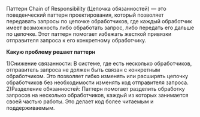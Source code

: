 Паттерн Chain of Responsibility (Цепочка обязанностей) — это поведенческий паттерн проектирования, который позволяет
передавать запросы по цепочке обработчиков, где каждый обработчик имеет возможность либо обработать запрос, либо
передать его дальше по цепочке. Этот паттерн помогает избежать жесткой привязки отправителя запроса к его конкретному
обработчику.

**Какую проблему решает паттерн**

1)Снижение связанности:
В системе, где есть несколько обработчиков, отправитель запроса не должен быть связан с конкретным обработчиком. Это
позволяет гибко изменять или расширять цепочку обработчиков без необходимости изменять код отправителя запроса.
2)Разделение обязанностей:
    Паттерн помогает разделить обработку запросов на несколько обработчиков, каждый из которых занимается своей частью
    работы. Это делает код более читаемым и поддерживаемым.